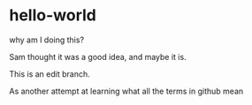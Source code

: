 # hello-world
why am I doing this?

Sam thought it was a good idea, and maybe it is.

This is an edit branch. 

As another attempt at learning what all the terms in github mean

